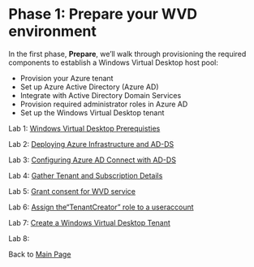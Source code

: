 # Phase 1: Prepare your WVD environment

In the first phase, **Prepare**, we’ll walk through provisioning the required components to establish a Windows Virtual Desktop host pool:

- Provision your Azure tenant
- Set up Azure Active Directory (Azure AD)
- Integrate with Active Directory Domain Services
- Provision required administrator roles in Azure AD
- Set up the Windows Virtual Desktop tenant

Lab 1: [Windows Virtual Desktop Prerequisties](Prepare-Lab01-Prerequisites.md)

Lab 2: [Deploying Azure Infrastructure and AD-DS](Prepare-Lab03-Deploying-Azure-Infrastructure-and-AD-DS.md)

Lab 3: [Configuring Azure AD Connect with AD-DS](Prepare-Lab04-Configuring-Azure-AD-Connect-with-AD-DS.md)

Lab 4: [Gather Tenant and Subscription Details](Prepare-Lab05-Gather-Tenant-and-Subscription-Details.md)

Lab 5: [Grant consent for WVD service](Prepare-Lab06-Grant-consent-for-WVD-service.md)

Lab 6: [Assign the“TenantCreator” role to a useraccount](Prepare-Lab07-Assign-the-“TenantCreator”-role-to-a-user-account.md)

Lab 7: [Create a Windows Virtual Desktop Tenant](Prepare-Lab08-Create-a-Windows-Virtual-Desktop-Tenant.md)

Lab 8:

Back to [Main Page](../index.md)
